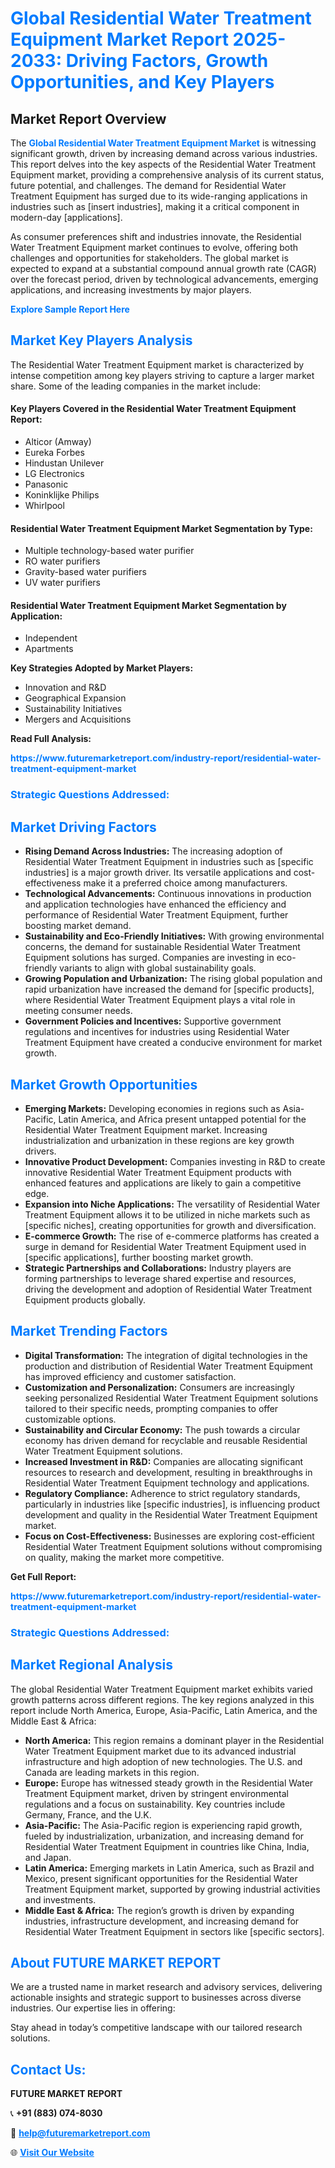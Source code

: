 <h1 style="color: #007BFF;">Global Residential Water Treatment Equipment Market Report 2025-2033: Driving Factors, Growth Opportunities, and Key Players</h1>

<section id="overview">
<h2>Market Report Overview</h2>
<p>The <a href="https://www.futuremarketreport.com/industry-report/residential-water-treatment-equipment-market" style="color: #007BFF; text-decoration: none;"><strong>Global Residential Water Treatment Equipment Market</strong></a> is witnessing significant growth, driven by increasing demand across various industries. This report delves into the key aspects of the Residential Water Treatment Equipment market, providing a comprehensive analysis of its current status, future potential, and challenges. The demand for Residential Water Treatment Equipment has surged due to its wide-ranging applications in industries such as [insert industries], making it a critical component in modern-day [applications].</p>
<p>As consumer preferences shift and industries innovate, the Residential Water Treatment Equipment market continues to evolve, offering both challenges and opportunities for stakeholders. The global market is expected to expand at a substantial compound annual growth rate (CAGR) over the forecast period, driven by technological advancements, emerging applications, and increasing investments by major players.</p>
</section>

<section id="overview">
<p><a href="https://www.futuremarketreport.com/request-sample/reportId=32201" style="color: #007BFF; text-decoration: none;"><strong>Explore Sample Report Here</strong></a></p>
</section>

<section id="key-players">
<h2 style="color: #007BFF;">Market Key Players Analysis</h2>
<p>The Residential Water Treatment Equipment market is characterized by intense competition among key players striving to capture a larger market share. Some of the leading companies in the market include:</p>
<h4>Key Players Covered in the Residential Water Treatment Equipment Report:</h4>
<ul><li>Alticor (Amway)</li><li>Eureka Forbes</li><li>Hindustan Unilever</li><li>LG Electronics</li><li>Panasonic</li><li>Koninklijke Philips</li><li>Whirlpool</li></ul>
<h4>Residential Water Treatment Equipment Market Segmentation by Type:</h4>
<ul><li>Multiple technology-based water purifier</li><li>RO water purifiers</li><li>Gravity-based water purifiers</li><li>UV water purifiers</li></ul>

<h4>Residential Water Treatment Equipment Market Segmentation by Application:</h4>
<ul><li>Independent</li><li>Apartments</li></ul>
<p><strong>Key Strategies Adopted by Market Players:</strong></p>
<ul>
<li>Innovation and R&D</li>
<li>Geographical Expansion</li>
<li>Sustainability Initiatives</li>
<li>Mergers and Acquisitions</li>
</ul>
</section>

<section>
<p><strong>Read Full Analysis: </strong></p><a href="https://www.futuremarketreport.com/industry-report/residential-water-treatment-equipment-market" style="color: #007BFF; text-decoration: none;"><strong>https://www.futuremarketreport.com/industry-report/residential-water-treatment-equipment-market</strong></a>
<h3 style="color: #007BFF;">Strategic Questions Addressed:</h3>
</section>

<section id="driving-factors">
<h2 style="color: #007BFF;">Market Driving Factors</h2>
<ul>
<li><strong>Rising Demand Across Industries:</strong> The increasing adoption of Residential Water Treatment Equipment in industries such as [specific industries] is a major growth driver. Its versatile applications and cost-effectiveness make it a preferred choice among manufacturers.</li>
<li><strong>Technological Advancements:</strong> Continuous innovations in production and application technologies have enhanced the efficiency and performance of Residential Water Treatment Equipment, further boosting market demand.</li>
<li><strong>Sustainability and Eco-Friendly Initiatives:</strong> With growing environmental concerns, the demand for sustainable Residential Water Treatment Equipment solutions has surged. Companies are investing in eco-friendly variants to align with global sustainability goals.</li>
<li><strong>Growing Population and Urbanization:</strong> The rising global population and rapid urbanization have increased the demand for [specific products], where Residential Water Treatment Equipment plays a vital role in meeting consumer needs.</li>
<li><strong>Government Policies and Incentives:</strong> Supportive government regulations and incentives for industries using Residential Water Treatment Equipment have created a conducive environment for market growth.</li>
</ul>
</section>

<section id="growth-opportunities">
<h2 style="color: #007BFF;">Market Growth Opportunities</h2>
<ul>
<li><strong>Emerging Markets:</strong> Developing economies in regions such as Asia-Pacific, Latin America, and Africa present untapped potential for the Residential Water Treatment Equipment market. Increasing industrialization and urbanization in these regions are key growth drivers.</li>
<li><strong>Innovative Product Development:</strong> Companies investing in R&D to create innovative Residential Water Treatment Equipment products with enhanced features and applications are likely to gain a competitive edge.</li>
<li><strong>Expansion into Niche Applications:</strong> The versatility of Residential Water Treatment Equipment allows it to be utilized in niche markets such as [specific niches], creating opportunities for growth and diversification.</li>
<li><strong>E-commerce Growth:</strong> The rise of e-commerce platforms has created a surge in demand for Residential Water Treatment Equipment used in [specific applications], further boosting market growth.</li>
<li><strong>Strategic Partnerships and Collaborations:</strong> Industry players are forming partnerships to leverage shared expertise and resources, driving the development and adoption of Residential Water Treatment Equipment products globally.</li>
</ul>
</section>

<section id="trending-factors">
<h2 style="color: #007BFF;">Market Trending Factors</h2>
<ul>
<li><strong>Digital Transformation:</strong> The integration of digital technologies in the production and distribution of Residential Water Treatment Equipment has improved efficiency and customer satisfaction.</li>
<li><strong>Customization and Personalization:</strong> Consumers are increasingly seeking personalized Residential Water Treatment Equipment solutions tailored to their specific needs, prompting companies to offer customizable options.</li>
<li><strong>Sustainability and Circular Economy:</strong> The push towards a circular economy has driven demand for recyclable and reusable Residential Water Treatment Equipment solutions.</li>
<li><strong>Increased Investment in R&D:</strong> Companies are allocating significant resources to research and development, resulting in breakthroughs in Residential Water Treatment Equipment technology and applications.</li>
<li><strong>Regulatory Compliance:</strong> Adherence to strict regulatory standards, particularly in industries like [specific industries], is influencing product development and quality in the Residential Water Treatment Equipment market.</li>
<li><strong>Focus on Cost-Effectiveness:</strong> Businesses are exploring cost-efficient Residential Water Treatment Equipment solutions without compromising on quality, making the market more competitive.</li>
</ul>
</section>

<section>
<p><strong>Get Full Report: </strong></p><a href="https://www.futuremarketreport.com/industry-report/residential-water-treatment-equipment-market" style="color: #007BFF; text-decoration: none;"><strong>https://www.futuremarketreport.com/industry-report/residential-water-treatment-equipment-market</strong></a>
<h3 style="color: #007BFF;">Strategic Questions Addressed:</h3>
</section>


<section id="regional-analysis">
<h2 style="color: #007BFF;">Market Regional Analysis</h2>
<p>The global Residential Water Treatment Equipment market exhibits varied growth patterns across different regions. The key regions analyzed in this report include North America, Europe, Asia-Pacific, Latin America, and the Middle East & Africa:</p>
<ul>
<li><strong>North America:</strong> This region remains a dominant player in the Residential Water Treatment Equipment market due to its advanced industrial infrastructure and high adoption of new technologies. The U.S. and Canada are leading markets in this region.</li>
<li><strong>Europe:</strong> Europe has witnessed steady growth in the Residential Water Treatment Equipment market, driven by stringent environmental regulations and a focus on sustainability. Key countries include Germany, France, and the U.K.</li>
<li><strong>Asia-Pacific:</strong> The Asia-Pacific region is experiencing rapid growth, fueled by industrialization, urbanization, and increasing demand for Residential Water Treatment Equipment in countries like China, India, and Japan.</li>
<li><strong>Latin America:</strong> Emerging markets in Latin America, such as Brazil and Mexico, present significant opportunities for the Residential Water Treatment Equipment market, supported by growing industrial activities and investments.</li>
<li><strong>Middle East & Africa:</strong> The region’s growth is driven by expanding industries, infrastructure development, and increasing demand for Residential Water Treatment Equipment in sectors like [specific sectors].</li>
</ul>
</section>

<footer>
<h2 style="color: #007BFF;">About FUTURE MARKET REPORT</h2>
<p>We are a trusted name in market research and advisory services, delivering actionable insights and strategic support to businesses across diverse industries. Our expertise lies in offering:</p>

<p>Stay ahead in today’s competitive landscape with our tailored research solutions.</p>

<h2 style="color: #007BFF;">Contact Us:</h2>
<p><strong>FUTURE MARKET REPORT</strong></p>
<p>📞 <strong>+91 (883) 074-8030</strong></p>
<p>📧 <strong><a href="mailto:help@futuremarketreport.com" style="color: #007BFF;">help@futuremarketreport.com</a></strong></p>
<p>🌐 <strong><a href="https://www.futuremarketreport.com/" style="color: #007BFF;">Visit Our Website</a></strong></p>
</footer>